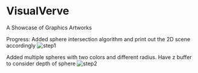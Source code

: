 # VisualVerve
A Showcase of Graphics Artworks

Progress:
Added sphere intersection algorithm and print out the 2D scene accordingly
![step1](https://github.com/jlee0810/VisualVerve/assets/96732758/94ae8962-6c63-47c3-a7e7-81bf6a6cb4e3)

Added multiple spheres with two colors and different radius. Have z buffer to consider depth of sphere
![step2](https://github.com/jlee0810/VisualVerve/assets/96732758/fd412920-d0dd-4d87-8750-a3846d2b42dd)
